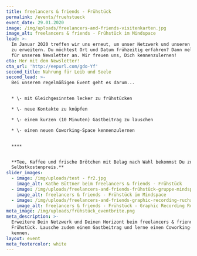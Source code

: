 ```yaml
---
title: freelancers & friends - Frühstück
permalink: /events/fruehstueck
event_date: 29.01.2020
image: /img/uploads/freelancers-and-friends-visitenkarten.jpg
image_alt: freelancers & friends - Frühstück im Mindspace
lead: >-
  Im Januar 2020 treffen wir uns erneut, um unser Netzwerk und unseren Horizont
  zu erweitern. Du möchtest Ort und Datum frühzeitig erfahren? Dann melde Dich
  für unseren Newsletter an. Wir freuen uns, Dich kennenzulernen!
cta: Her mit dem Newsletter!
cta_url: 'http://eepurl.com/gdo-Yf'
second_title: Nahrung für Leib und Seele
second_lead: >-
  Bei unserem regelmäßigen Event geht es darum...


  * \- mit Gleichgesinnten lecker zu frühstücken

  * \- neue Kontakte zu knüpfen

  * \- einem kurzen (10 Minuten) Gastbeitrag zu lauschen

  * \- einen neuen Coworking-Space kennenzulernen


  ****


  **Tee, Kaffee und frische Brötchen mit Belag nach Wahl bekommst Du zum
  Selbstkostenpreis.**
slider_images:
  - image: /img/uploads/test - fr2.jpg
    image_alt: Kathe Büttner beim freelancers & friends - Frühstück
  - image: /img/uploads/freelancers-and-friends-frühstück-gruppe-mindspace.jpg
    image_alt: freelancers & friends - Frühstück im Mindspace
  - image: /img/uploads/freelancers-and-friends-graphic-recording-rucha-ambekar.jpg
    image_alt: freelancers & friends - Frühstück - Graphic Recording Rucha Ambekar
meta_image: /img/uploads/frühstück_eventbrite.png
meta_description: >-
  Erweitere Dein Netzwerk und Deinen Horizont beim freelancers & friends -
  Frühstück. Lausche zudem einem Gastbeitrag und lerne einen Coworking-Space
  kennen.
layout: event
meta_footercolor: white
---
```


